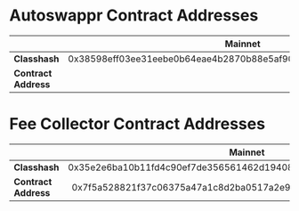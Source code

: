 # Autoswappr Contract Addresses

|                      |                              Mainnet                              | Sepolia |
| :------------------- | :---------------------------------------------------------------: | ------- |
| **Classhash**        | 0x38598eff03ee31eebe0b64eae4b2870b88e5af90da472bd1514f6ab734af54e |
| **Contract Address** |                                                                   |

# Fee Collector Contract Addresses

|                      |                              Mainnet                              | Sepolia                                                           |
| :------------------- | :---------------------------------------------------------------: | ----------------------------------------------------------------- |
| **Classhash**        | 0x35e2e6ba10b11fd4c90ef7de356561462d19408c286ad2788d41f74b722ab84 | 0x35e2e6ba10b11fd4c90ef7de356561462d19408c286ad2788d41f74b722ab84 |
| **Contract Address** | 0x7f5a528821f37c06375a47a1c8d2ba0517a2e99ff01c01ef5068e3fb3754b87 | 0x2977ce390254822db6d57f71e42180d05e08a9e4f66abe7f3f509f7132eb840 |
